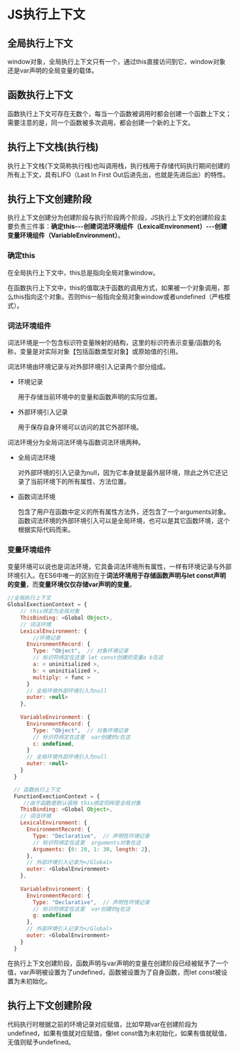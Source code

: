 # JS执行上下文

## 全局执行上下文

window对象，全局执行上下文只有一个，通过this直接访问到它，window对象还是var声明的全局变量的载体。

## 函数执行上下文

函数执行上下文可存在无数个，每当一个函数被调用时都会创建一个函数上下文；需要注意的是，同一个函数被多次调用，都会创建一个新的上下文。

## 执行上下文栈(执行栈)

执行上下文栈(下文简称执行栈)也叫调用栈，执行栈用于存储代码执行期间创建的所有上下文，具有LIFO（Last In First Out后进先出，也就是先进后出）的特性。

## 执行上下文创建阶段

执行上下文创建分为创建阶段与执行阶段两个阶段，JS执行上下文的创建阶段主要负责三件事：**确定this---创建词法环境组件（LexicalEnvironment）---创建变量环境组件（VariableEnvironment）**。

### 确定this

在全局执行上下文中，this总是指向全局对象window。

在函数执行上下文中，this的值取决于函数的调用方式，如果被一个对象调用，那么this指向这个对象。否则this一般指向全局对象window或者undefined（严格模式）。

### 词法环境组件

词法环境是一个包含标识符变量映射的结构，这里的标识符表示变量/函数的名称，变量是对实际对象【包括函数类型对象】或原始值的引用。

词法环境由环境记录与对外部环境引入记录两个部分组成。

- 环境记录

  用于存储当前环境中的变量和函数声明的实际位置。

- 外部环境引入记录

  用于保存自身环境可以访问的其它外部环境。

词法环境分为全局词法环境与函数词法环境两种。

- 全局词法环境

  对外部环境的引入记录为null，因为它本身就是最外层环境，除此之外它还记录了当前环境下的所有属性、方法位置。

- 函数词法环境

  包含了用户在函数中定义的所有属性方法外，还包含了一个arguments对象。函数词法环境的外部环境引入可以是全局环境，也可以是其它函数环境，这个根据实际代码而来。

### 变量环境组件

变量环境可以说也是词法环境，它具备词法环境所有属性，一样有环境记录与外部环境引入。在ES6中唯一的区别在于**词法环境用于存储函数声明与let const声明的变量**，而**变量环境仅仅存储var声明的变量**。

```js
//全局执行上下文
GlobalExectionContext = {
    // this绑定为全局对象
    ThisBinding: <Global Object>,
    // 词法环境
    LexicalEnvironment: {  
        //环境记录
      EnvironmentRecord: {  
        Type: "Object",  // 对象环境记录
        // 标识符绑定在这里 let const创建的变量a b在这
        a: < uninitialized >,  
        b: < uninitialized >,  
        multiply: < func >  
      }
      // 全局环境外部环境引入为null
      outer: <null>  
    },
  
    VariableEnvironment: {  
      EnvironmentRecord: {  
        Type: "Object",  // 对象环境记录
        // 标识符绑定在这里  var创建的c在这
        c: undefined,  
      }
      // 全局环境外部环境引入为null
      outer: <null>  
    }  
  }

  // 函数执行上下文
  FunctionExectionContext = {
     //由于函数是默认调用 this绑定同样是全局对象
    ThisBinding: <Global Object>,
    // 词法环境
    LexicalEnvironment: {  
      EnvironmentRecord: {  
        Type: "Declarative",  // 声明性环境记录
        // 标识符绑定在这里  arguments对象在这
        Arguments: {0: 20, 1: 30, length: 2},  
      },  
      // 外部环境引入记录为</Global>
      outer: <GlobalEnvironment>  
    },
  
    VariableEnvironment: {  
      EnvironmentRecord: {  
        Type: "Declarative",  // 声明性环境记录
        // 标识符绑定在这里  var创建的g在这
        g: undefined  
      },  
      // 外部环境引入记录为</Global>
      outer: <GlobalEnvironment>  
    }  
  }
```

在执行上下文创建阶段，函数声明与var声明的变量在创建阶段已经被赋予了一个值，var声明被设置为了undefined，函数被设置为了自身函数，而let const被设置为未初始化。

## 执行上下文创建阶段

代码执行时根据之前的环境记录对应赋值，比如早期var在创建阶段为undefined，如果有值就对应赋值，像let const值为未初始化，如果有值就赋值，无值则赋予undefined。